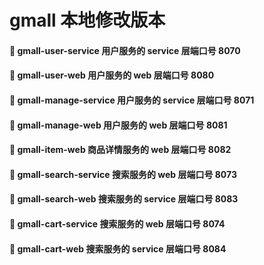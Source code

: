 # gmall 本地修改版本

#### 🍕 gmall-user-service 用户服务的 service 层端口号 8070
#### 🍔 gmall-user-web 用户服务的 web 层端口号 8080

#### 🍟 gmall-manage-service 用户服务的 service 层端口号 8071
#### 🌭 gmall-manage-web 用户服务的 web 层端口号 8081

#### 🍿 gmall-item-web 商品详情服务的 web 层端口号 8082

#### 🥓 gmall-search-service 搜索服务的 web 层端口号 8073
#### 🥚 gmall-search-web 搜索服务的 service 层端口号 8083

#### 🥞 gmall-cart-service 搜索服务的 web 层端口号 8074
#### 🍳 gmall-cart-web 搜索服务的 service 层端口号 8084
